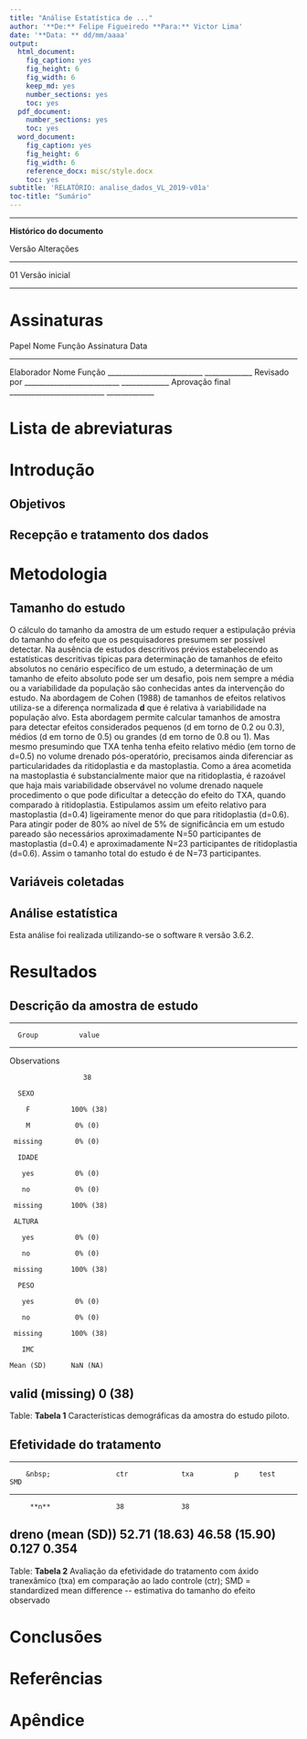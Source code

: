 ```yaml
---
title: "Análise Estatística de ..."
author: '**De:** Felipe Figueiredo **Para:** Victor Lima'
date: '**Data: ** dd/mm/aaaa'
output:
  html_document:
    fig_caption: yes
    fig_height: 6
    fig_width: 6
    keep_md: yes
    number_sections: yes
    toc: yes
  pdf_document:
    number_sections: yes
    toc: yes
  word_document:
    fig_caption: yes
    fig_height: 6
    fig_width: 6
    reference_docx: misc/style.docx
    toc: yes
subtitle: 'RELATÓRIO: analise_dados_VL_2019-v01a'
toc-title: "Sumário"
---
```




---

**Histórico do documento**


Versão   Alterações     
-------  ---------------
01       Versão inicial 

---

# Assinaturas


Papel             Nome   Função   Assinatura                   Data          
----------------  -----  -------  ---------------------------  --------------
Elaborador        Nome   Função   __________________________   _____________ 
Revisado por                      __________________________   _____________ 
Aprovação final                   __________________________   _____________ 



# Lista de abreviaturas

# Introdução

## Objetivos

## Recepção e tratamento dos dados

# Metodologia

## Tamanho do estudo

O cálculo do tamanho da amostra de um estudo requer a estipulação prévia do tamanho do efeito que os pesquisadores presumem ser possível detectar.
Na ausência de estudos descritivos prévios estabelecendo as estatísticas descritivas típicas para determinação de tamanhos de efeito absolutos no cenário específico de um estudo, a determinação de um tamanho de efeito absoluto pode ser um desafio, pois nem sempre a média ou a variabilidade da população são conhecidas antes da intervenção do estudo.
Na abordagem de Cohen (1988) de tamanhos de efeitos relativos utiliza-se a diferença normalizada **d** que é relativa à variabilidade na população alvo.
Esta abordagem permite calcular tamanhos de amostra para detectar efeitos considerados pequenos (d em torno de 0.2 ou 0.3), médios (d em torno de 0.5) ou grandes (d em torno de 0.8 ou 1).
Mas mesmo presumindo que TXA tenha tenha efeito relativo médio (em torno de d=0.5) no volume drenado pós-operatório, precisamos ainda diferenciar as particularidades da ritidoplastia e da mastoplastia.
Como a área acometida na mastoplastia é substancialmente maior que na ritidoplastia, é razoável que haja mais variabilidade observável no volume drenado naquele procedimento o que pode dificultar a detecção do efeito do TXA, quando comparado à ritidoplastia.
Estipulamos assim um efeito relativo para mastoplastia (d=0.4) ligeiramente menor do que para ritidoplastia (d=0.6).
Para atingir poder de 80% ao nível de 5% de significância em um estudo pareado são necessários aproximadamente N=50 participantes de mastoplastia (d=0.4) e aproximadamente N=23 participantes de ritidoplastia (d=0.6).
Assim o tamanho total do estudo é de N=73 participantes.

## Variáveis coletadas

## Análise estatística

Esta análise foi realizada utilizando-se o software `R` versão 3.6.2.

# Resultados

## Descrição da amostra de estudo


-----------------------------
      Group          value   
----------------- -----------
  Observations               

                      38     

      SEXO                   

        F          100% (38) 

        M           0% (0)   

     missing        0% (0)   

      IDADE                  

       yes          0% (0)   

       no           0% (0)   

     missing       100% (38) 

     ALTURA                  

       yes          0% (0)   

       no           0% (0)   

     missing       100% (38) 

      PESO                   

       yes          0% (0)   

       no           0% (0)   

     missing       100% (38) 

       IMC                   

    Mean (SD)      NaN (NA)  

 valid (missing)    0 (38)   
-----------------------------

Table: **Tabela 1** Características demográficas da amostra do estudo piloto.

## Efetividade do tratamento


------------------------------------------------------------------------------
        &nbsp;                ctr             txa          p     test    SMD  
----------------------- --------------- --------------- ------- ------ -------
         **n**                38              38                              

 **dreno (mean (SD))**   52.71 (18.63)   46.58 (15.90)   0.127          0.354 
------------------------------------------------------------------------------

Table: **Tabela 2** Avaliação da efetividade do tratamento com áxido tranexâmico (txa) em comparação ao lado controle (ctr);
SMD = standardized mean difference -- estimativa do tamanho do efeito observado

<!-- # Exceções e Desvios do teste -->

# Conclusões


# Referências

# Apêndice

